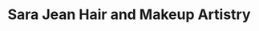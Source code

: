 ---
title: "Sara Jean Hair and Makeup Artistry"
url: /wayne/sara-jean-hair-and-makeup-artistry/
shop: Friseur
---